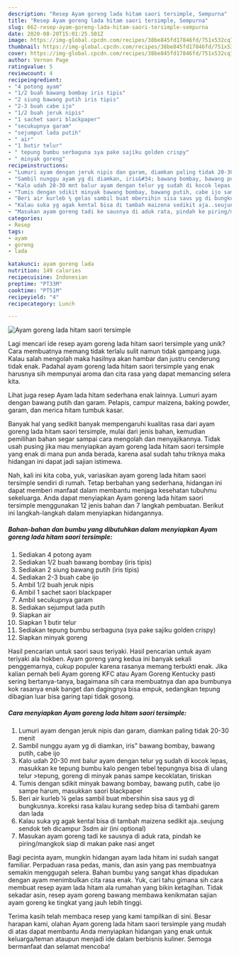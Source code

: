 ```yaml
---
description: "Resep Ayam goreng lada hitam saori tersimple, Sempurna"
title: "Resep Ayam goreng lada hitam saori tersimple, Sempurna"
slug: 662-resep-ayam-goreng-lada-hitam-saori-tersimple-sempurna
date: 2020-08-20T15:01:25.501Z
image: https://img-global.cpcdn.com/recipes/38be845fd17846fd/751x532cq70/ayam-goreng-lada-hitam-saori-tersimple-foto-resep-utama.jpg
thumbnail: https://img-global.cpcdn.com/recipes/38be845fd17846fd/751x532cq70/ayam-goreng-lada-hitam-saori-tersimple-foto-resep-utama.jpg
cover: https://img-global.cpcdn.com/recipes/38be845fd17846fd/751x532cq70/ayam-goreng-lada-hitam-saori-tersimple-foto-resep-utama.jpg
author: Vernon Page
ratingvalue: 5
reviewcount: 4
recipeingredient:
- "4 potong ayam"
- "1/2 buah bawang bombay iris tipis"
- "2 siung bawang putih iris tipis"
- "2-3 buah cabe ijo"
- "1/2 buah jeruk nipis"
- "1 sachet saori blackpaper"
- "secukupnya garam"
- "sejumput lada putih"
- " air"
- "1 butir telur"
- " tepung bumbu serbaguna sya pake sajiku golden crispy"
- " minyak goreng"
recipeinstructions:
- "Lumuri ayam dengan jeruk nipis dan garam, diamkan paling tidak 20-30 menit"
- "Sambil nunggu ayam yg di diamkan, iris&#34; bawang bombay, bawang putih, cabe ijo"
- "Kalo udah 20-30 mnt balur ayam dengan telur yg sudah di kocok lepas, masukkan ke tepung bumbu kalo pengen tebel tepungnya bisa di ulang telur &gt;tepung, goreng di minyak panas sampe kecoklatan, tiriskan"
- "Tumis dengan sdikit minyak bawang bombay, bawang putih, cabe ijo sampe harum, masukkan saori blackpaper"
- "Beri air kurleb ¼ gelas sambil buat mbersihin sisa saus yg di bungkusnya..koreksi rasa kalau kurang sedep bisa di tambahi garem dan lada"
- "Kalau suka yg agak kental bisa di tambah maizena sedikit aja..seujung sendok teh dicampur 3sdm air (ini optional)"
- "Masukan ayam goreng tadi ke sausnya di aduk rata, pindah ke piring/mangkok siap di makan pake nasi anget"
categories:
- Resep
tags:
- ayam
- goreng
- lada

katakunci: ayam goreng lada 
nutrition: 149 calories
recipecuisine: Indonesian
preptime: "PT33M"
cooktime: "PT51M"
recipeyield: "4"
recipecategory: Lunch

---
```



![Ayam goreng lada hitam saori tersimple](https://img-global.cpcdn.com/recipes/38be845fd17846fd/751x532cq70/ayam-goreng-lada-hitam-saori-tersimple-foto-resep-utama.jpg)

Lagi mencari ide resep ayam goreng lada hitam saori tersimple yang unik? Cara membuatnya memang tidak terlalu sulit namun tidak gampang juga. Kalau salah mengolah maka hasilnya akan hambar dan justru cenderung tidak enak. Padahal ayam goreng lada hitam saori tersimple yang enak harusnya sih mempunyai aroma dan cita rasa yang dapat memancing selera kita.

Lihat juga resep Ayam lada hitam sederhana enak lainnya. Lumuri ayam dengan bawang putih dan garam. Pelapis, campur maizena, baking powder, garam, dan merica hitam tumbuk kasar.

Banyak hal yang sedikit banyak mempengaruhi kualitas rasa dari ayam goreng lada hitam saori tersimple, mulai dari jenis bahan, kemudian pemilihan bahan segar sampai cara mengolah dan menyajikannya. Tidak usah pusing jika mau menyiapkan ayam goreng lada hitam saori tersimple yang enak di mana pun anda berada, karena asal sudah tahu triknya maka hidangan ini dapat jadi sajian istimewa.


Nah, kali ini kita coba, yuk, variasikan ayam goreng lada hitam saori tersimple sendiri di rumah. Tetap berbahan yang sederhana, hidangan ini dapat memberi manfaat dalam membantu menjaga kesehatan tubuhmu sekeluarga. Anda dapat menyiapkan Ayam goreng lada hitam saori tersimple menggunakan 12 jenis bahan dan 7 langkah pembuatan. Berikut ini langkah-langkah dalam menyiapkan hidangannya.

<!--inarticleads1-->

##### Bahan-bahan dan bumbu yang dibutuhkan dalam menyiapkan Ayam goreng lada hitam saori tersimple:

1. Sediakan 4 potong ayam
1. Sediakan 1/2 buah bawang bombay (iris tipis)
1. Sediakan 2 siung bawang putih (iris tipis)
1. Sediakan 2-3 buah cabe ijo
1. Ambil 1/2 buah jeruk nipis
1. Ambil 1 sachet saori blackpaper
1. Ambil secukupnya garam
1. Sediakan sejumput lada putih
1. Siapkan  air
1. Siapkan 1 butir telur
1. Sediakan  tepung bumbu serbaguna (sya pake sajiku golden crispy)
1. Siapkan  minyak goreng


Hasil pencarian untuk saori saus teriyaki. Hasil pencarian untuk ayam teriyaki ala hokben. Ayam goreng yang kedua ini banyak sekali penggemarnya, cukup populer karena rasanya memang terbukti enak. Jika kalian pernah beli Ayam goreng KFC atau Ayam Goreng Kentucky pasti sering bertanya-tanya, bagaimana sih cara membuatnya dan apa bumbunya kok rasanya enak banget dan dagingnya bisa empuk, sedangkan tepung dibagian luar bisa garing tapi tidak gosong. 

<!--inarticleads2-->

##### Cara menyiapkan Ayam goreng lada hitam saori tersimple:

1. Lumuri ayam dengan jeruk nipis dan garam, diamkan paling tidak 20-30 menit
1. Sambil nunggu ayam yg di diamkan, iris&#34; bawang bombay, bawang putih, cabe ijo
1. Kalo udah 20-30 mnt balur ayam dengan telur yg sudah di kocok lepas, masukkan ke tepung bumbu kalo pengen tebel tepungnya bisa di ulang telur &gt;tepung, goreng di minyak panas sampe kecoklatan, tiriskan
1. Tumis dengan sdikit minyak bawang bombay, bawang putih, cabe ijo sampe harum, masukkan saori blackpaper
1. Beri air kurleb ¼ gelas sambil buat mbersihin sisa saus yg di bungkusnya..koreksi rasa kalau kurang sedep bisa di tambahi garem dan lada
1. Kalau suka yg agak kental bisa di tambah maizena sedikit aja..seujung sendok teh dicampur 3sdm air (ini optional)
1. Masukan ayam goreng tadi ke sausnya di aduk rata, pindah ke piring/mangkok siap di makan pake nasi anget


Bagi pecinta ayam, mungkin hidangan ayam lada hitam ini sudah sangat familiar. Perpaduan rasa pedas, manis, dan asin yang pas membuatnya semakin menggugah selera. Bahan bumbu yang sangat khas dipadukan dengan ayam menimbulkan cita rasa enak. Yuk, cari tahu gimana sih cara membuat resep ayam lada hitam ala rumahan yang bikin ketagihan. Tidak sekadar asin, resep ayam goreng bawang membawa kenikmatan sajian ayam goreng ke tingkat yang jauh lebih tinggi. 

Terima kasih telah membaca resep yang kami tampilkan di sini. Besar harapan kami, olahan Ayam goreng lada hitam saori tersimple yang mudah di atas dapat membantu Anda menyiapkan hidangan yang enak untuk keluarga/teman ataupun menjadi ide dalam berbisnis kuliner. Semoga bermanfaat dan selamat mencoba!
